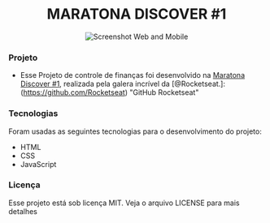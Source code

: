 <h1 align="center">MARATONA DISCOVER #1</h1>


<p align="center">
    <img src="https://github.com/YasminHernandes/maratona-discover/blob/master/screenshot/webAndMobileScreenshot-removebg-preview.png" alt="Screenshot Web and Mobile">
</p>


### Projeto
- Esse Projeto de controle de finanças foi desenvolvido na [Maratona Discover #1](https://maratonadiscover.rocketseat.com.br/inscricao), realizada pela galera incrível da [@Rocketseat.]: (https://github.com/Rocketseat)	"GitHub Rocketseat"

### Tecnologias

Foram usadas as seguintes tecnologias para o desenvolvimento do projeto:

- HTML
- CSS
- JavaScript



### Licença

Esse projeto está sob licença MIT. Veja o arquivo LICENSE para mais detalhes



